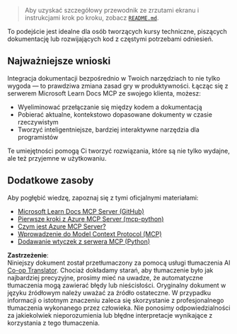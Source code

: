 <!--
CO_OP_TRANSLATOR_METADATA:
{
  "original_hash": "577394ece173bbc758150fd4bfbc13dd",
  "translation_date": "2025-06-21T14:17:37+00:00",
  "source_file": "09-CaseStudy/docs-mcp/README.md",
  "language_code": "pl"
}
-->
> Aby uzyskać szczegółowy przewodnik ze zrzutami ekranu i instrukcjami krok po kroku, zobacz [`README.md`](./solution/scenario3/README.md).

To podejście jest idealne dla osób tworzących kursy techniczne, piszących dokumentację lub rozwijających kod z częstymi potrzebami odniesień.

## Najważniejsze wnioski

Integracja dokumentacji bezpośrednio w Twoich narzędziach to nie tylko wygoda — to prawdziwa zmiana zasad gry w produktywności. Łącząc się z serwerem Microsoft Learn Docs MCP ze swojego klienta, możesz:

- Wyeliminować przełączanie się między kodem a dokumentacją
- Pobierać aktualne, kontekstowo dopasowane dokumenty w czasie rzeczywistym
- Tworzyć inteligentniejsze, bardziej interaktywne narzędzia dla programistów

Te umiejętności pomogą Ci tworzyć rozwiązania, które są nie tylko wydajne, ale też przyjemne w użytkowaniu.

## Dodatkowe zasoby

Aby pogłębić wiedzę, zapoznaj się z tymi oficjalnymi materiałami:

- [Microsoft Learn Docs MCP Server (GitHub)](https://github.com/MicrosoftDocs/mcp)
- [Pierwsze kroki z Azure MCP Server (mcp-python)](https://learn.microsoft.com/en-us/azure/developer/azure-mcp-server/get-started#create-the-python-app)
- [Czym jest Azure MCP Server?](https://learn.microsoft.com/en-us/azure/developer/azure-mcp-server/)
- [Wprowadzenie do Model Context Protocol (MCP)](https://modelcontextprotocol.io/introduction)
- [Dodawanie wtyczek z serwera MCP (Python)](https://learn.microsoft.com/en-us/semantic-kernel/concepts/plugins/adding-mcp-plugins)

**Zastrzeżenie**:  
Niniejszy dokument został przetłumaczony za pomocą usługi tłumaczenia AI [Co-op Translator](https://github.com/Azure/co-op-translator). Chociaż dokładamy starań, aby tłumaczenie było jak najbardziej precyzyjne, prosimy mieć na uwadze, że automatyczne tłumaczenia mogą zawierać błędy lub nieścisłości. Oryginalny dokument w języku źródłowym należy uważać za źródło ostateczne. W przypadku informacji o istotnym znaczeniu zaleca się skorzystanie z profesjonalnego tłumaczenia wykonanego przez człowieka. Nie ponosimy odpowiedzialności za jakiekolwiek nieporozumienia lub błędne interpretacje wynikające z korzystania z tego tłumaczenia.